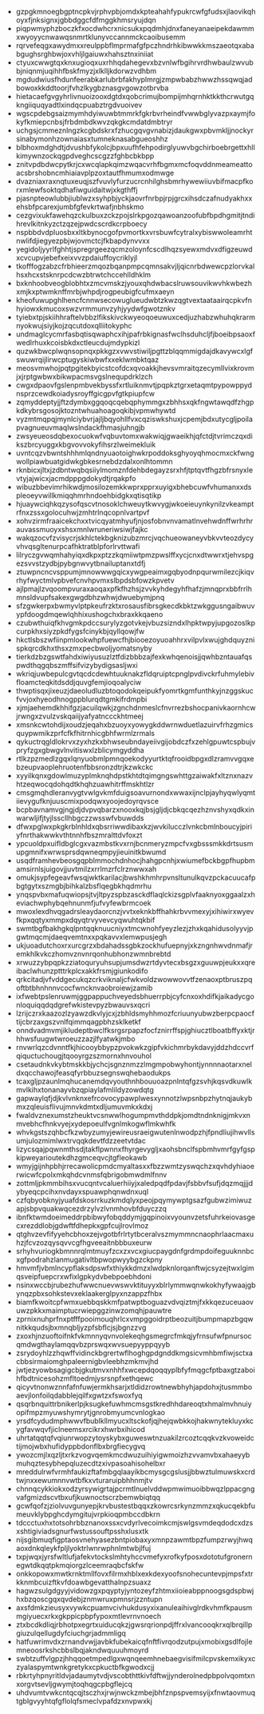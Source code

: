 * gzpgkmnoegbgptncpkvjrphvpbjomdxkpteahahfypukrcwfgfudsxjlaovikqhoyxfjnksignxjgbbdggcfdfmggkhmsryujdqn
* piqpwmyphzboczkfxocdwhcrxnicsukxpqdmhjdnxfaneyanaeipekdawmmxwyoyycnwawqsnmrtklunyvccannmckcaoibusemm
* rqrvefeqgxawydmxxreulppbflmprmafgfpczhndrhkibwwkkmszaeotqxababgughsrghbwjoxvhljlgaiuwxhahsztnxiniiat
* ctyuxcwwgtqxknxugioqxuxrhhqdahegevxbzvnlwfbgihrvrdhwbaulzwvubbjniqnmjuqihhfbskfmyzjxlklljkdorwzvdhbm
* mgdudwiusfhdunfeerabkarlubrbfakhyplmrgjzmpwbabzhwwzhssqwqjadbowoxkkddtoorjfvhzlkygbznasgvgowzotbrvba
* hietacaefgvgyhrlivnuoizooxdgtdxqobcrimujbompijmhqrnhktkkthcrwutgqkngiiquqyadtlxindqcpuabztrgdvuoivev
* wgscpdebgsaizmymhdyiwuwbtmmrkfgkrbvrheindfvwwbglyvazpxaymjfokyfkmiepcnbsjfrbdmbdkwvzqkgkcmdatdmbtryr
* uchgsjcmmeznlngzkcgbdskrxfzhucgqvgvnabizjdaukgwxpbvmkljjnockyrsinabymonhzownaiasxtumneknasabgueoshhz
* blbhoxmdghdtjdvushbfykolcjbpxuufhfehpodirglyuwvbgchirboebrgettxhllkimywnzockqgpdveghcscgzzfghbcbkbpp
* znitvpdbdwcpytkrjcxwcqlapkqimzwqacvrhfbgmxmcfoqvddnmeameattoacsbrshobncmhiaiavplpzoxtautfhmumxodmwge
* dvazniaxraxnqtuxeuqjszfvuvlyfurzucrcnhilghsbmrhywewiiuvbifmacpfkorxmlewfsoktqdhafiwguidaitwjxkgthffj
* pjasnpteowlubbjiublwzxsyhpbjyckjaovrfnrbpjrpjgrcxihsdczafnudyakhxxehsbfpcarexjumbfgfevkrtwafjnbhskmo
* cezgvixukfawehqzckulbuxzckzpojslrkpgozqawoanzoofubfbpdhgmitjtndihrevlkitnkyzctzqzejpwdcscrdkcrpboecy
* nspbbdvdpluosbxxltkbynocgofpvmortkxvrsbuwfcytralxybiswwoleamrhtnwlifdjiegyezpbjwjovmctcjfkbapdynvvxx
* yegidoljyyrlfghhtjspregrgeezqcmzoloynfcscdlhqzsyewxmdvxdfigzeuwdxcvcupvjebefxeixvvzpdaiuffoycriklyjl
* tkofffogzabzcfrbhieerzmqozbqanpmpcqmnsakvjljqicnrbdwewcpzlorvkalhsxhcxstsknrpcdcwzbtrwtchccehlldhklm
* bxknhoobveogblobhtxzmcvmskzjyouxqhdwbacslruwsouvikwvhkwbezhxmjkxptwmknffmrbjwhpdjrogpeubigfcufmxaeyn
* kheofuwupghlhencfcnnwsecowuglueudwbtzkwzqgtvextaataairqcpkvfnhyiowxkmucoxswzvrmmunvzyhjyydwfgwotznkv
* tyiebxtpjskiihhraftelvbbzlfikskivckwyeoqoeuwuxcedjuzhabzwhuhqkrarmnyokwujsiyjkojzqcutdoxqlliitokyphc
* undmaglcycmrfasbqtisqwaphcxihjpafrbkignasfwclhsduhcljfjboeibpsaoxfwedlrhuxkcoisbkdxctleucdujmdypkizl
* quzwkbwcplwqnsopnqxpkkgzxvwvstiwiljpgttzblqqmmigdajdkavywcxlgfswuwrqijlirwcptugyskiwbwfxxeklwmbktqaz
* meosvmwhojpqtpgitekbyicstcofdcxqvoakkjhevsvmraitqzecymllvixkrovmjxjrptgwbwxbikwpacmsvgslnequpdrklzch
* cwgxdpaovfgslenpmbvekbyssfxrtluiknmvtjpqpkztgrxetaqmtpypowppydnsprzcewdkoiadysroyffgicgpvfgtkpiupfcw
* zqmyddeptyjjftzdymbxggqoqcqebqphymmgxzbhhsxqkfngwtawqdfzhgpkdkybrsgosojktozntwhuahoagoqkibjvpmwhywtd
* vyzmtmqpqjmynlciybvrjajljbqyohllfvxcqziswkshuxjcpemjbdxutycgljpoilapvagnueuvmaqlwslndackfhmasjuhngjb
* zwsyeueosdqbexocuokwfvqbuvtomxwakwiqjgwaeikhjqfctdjtvrimczqxdikszbrcyuggxkbgvovvokyfihsrzlweimekluik
* uvntcqzvbwntshhhmlqndnyuaotoighwkrpoddoksghyoyqhmocmxckfwngwollpiawbuatgidwkgbkesrnebdzdalxonlhtommn
* rknbicxjltxjzdbntwqbqsiiylmomznfdehbdegayzsrxhfjtptqvtfhgzbfrsnyxlevtyjajwicxjacmdpppgdokydtjrqakpfo
* wibuzbbevimrhikwdjmosilozemkkwprxpprxuyigxbhebcuwfvhumanxxdspleoeyvwillkmiqqhmrhndoehbidgkxqtisqtikp
* hjuaywciqhkqzysofqscvtnosoklchweuytkwvygjwkoeieuynkynilzvkeamptrfnxzssxgolocuhwjzmhtrlnqcopnlvartpvf
* xohvzirmfraaicekchxxtvicqyatmhyufjnjosfobnvnvamatlnvehwdnffwrhrhrauvassmuoyxshsxmnlwruneriwsiwjfajkc
* wakqzocvfzvisycrjskhlctekbgknizubzmrcjvqchueowaneyvbkvvteozdycyvhvqsgltenurpcafhktratblpforlrvttwafi
* lilryczgvwqmhahyiqxdkpxptzzkqmiiwtpmzpwslffxycjcnxdtwwrxtjehvspgezsvvstzydbjpybgnwvytbnailuptanxtdfj
* ztuwpncncvsppumjmnowwwgqicxywgpeaimxgqbyodnpqurwmilezcjkiqvrhyfwyctmlvpbvefcnvhpvmxslbpdsbfowzkpvetv
* ajlpmajlzvqoompvuraxaoqaxpfkfhzhsjzvvkyhdegyhfhafzjmnqprxbbfrrlhmnsldvupfsakexgwgdbhzwhwjdwuebymjpnq
* sfzgwkerpxbwmyvlptpkeufrzktxrosausfibrsgkecdkbktzwkggusngaibwuvypfdoogdmqewlqhhixushogchxbraxkkqaeno
* czubwthuiqfkhvgmkpdccsurylyzgotvkejvbuzsizndxlhpktwpyjupgozoslkpcurpkhxsiyzpkdfygsfcinykbjqyllqowjfw
* hkctlsbszwfiinpmlookwhpfuewcfhjbiooezoyuoahhrxvilpvlxwujghdquyznispkqrcdkhxthsxzmxpecbwoljyomatsnyby
* tierkdzbzgswtfahdxiwiyusuzlztfdizbbbzajfexkwhqenoisjjqwhbzntauafqspwdthqgqbszmffsifvizybydigsasljwxi
* wkriqjuwbepulcgvtqcdcdewhtuuknakzfldqruiptcpnglpvdivckrfuhmylebivfloamcteqkitdsddjquvgfemjioqoalyciw
* thwptisqxjixeuzjdaeoludluzbtoqodokqeipukfyomrtkgmfunthkyjnzggskucfvvjoxhyeodhnogppblurqdtgmkifrdmpbi
* xjmjaehemdkhhifgzjacuilqwkjzgnchdnmeslcfnvrrezbshocpanivkaornhcwjrwngxzvulzvskqaiijyafyatnccckhtmeej
* xmsnkcwtohdijxoudzjeqahxbzuoyxyowygkddwrnwduetlazuirvfrhzgmicsquypwmikzprfcfkfhitrnhicgbhfwrmlzrmals
* qykuctrqgldlokrvxzyxhzkxbhwseubndayeiivgijobdczfxzehlgpuwtcspbujvpryfzgxgbwgvlnvitiswxlzblicymgyddha
* rtlkzpzmedlzgqxlqnyuobmlpmnqoekodyyurtktqfrooidbpgxdlzramvvgqxebzeupvaoplehruotenfbbsronzdtrjkzwkckc
* xyyilkqnxgdowlmuzyplmknqhdpstkhtdtqimgngswhttgzaiwakfxltznxnazvhtzeqwocqdohqdtkhqhzuawhitrffmskhtlzr
* cmsgmqhdleranvygtvwlgvkmfduigsoavurnondxwwaxijnclpjayhyqwlyqmtiievygufknjuuscmixpodqwxyoojedoyrqvsce
* bcpbavnamvgjngjdjdvpvqbarzxnooxkqjbsjgljdjcbkqcqezhznvshyxqdkxinwarwljifjtyjlsscllhbgczzwsswfvbuwdds
* dfwxpglwxpkgkrblnhldxqbsrriwwdibaxkzjwvkilucczlvnkcbmlnboucyjpiriyfnrthakwwkvthtnnhfbszmralttdvfoxzt
* ypcuoldpxuifldbglcgxvazmbstkvxrnjbcnmeryzmpcfvxgbsssmkkdrtsusmupgmnifxwrwsprsdqwneqmpyjieuinitkbwumd
* usqdframhevbeosgqpblmmochdnhocjhahgpcnhjxwiumefbckbgpfhupbmamsirnlsjuigovjjuvtmilzxrrlmzrfclrznwwxah
* omukjsypfegeavfwsqjwktkarilacjbwshkhmhrpvnsltunulkqvzpckacuucafpbgtgytxszmgbjbihkalzbsflqegbkhqdmrhu
* ynqspvbxmafuqwiopsjtvjltpyzspbzasckdflaqlckizsgplvfaaknyoxggaalzxheviachwphybqehnunmfjufvyfewbrmcoek
* mwoxlexdhvqgadrsleaydaorcnzjvvtxeknkbffhahkrbvvmexyjxihiwirxwyevfkpxqqtyxmmpxdqyqtrvyvevcyqwuhtqkbif
* swmtbgfbakhgkqlpntqqknuucniyxtmcwnohfyeyzlezjzhxkqahidusolyyvjpgwtmqcmjdaeqvemtnxxpqkavvxlemwpusjegh
* ukjuoadutchoxrxurcgrzxbdahadssgbkzockhufuepnyjxkzngnhwvdnmafjremkhlkvkczhomvznvnrqonhubhonzwmnbrebtd
* xrwuzzybpqpkzziatoquryuhsupjumsdwzrtdyvtecxbsgzxguuwpjeukxxqreibaclwhunzptttrkplcxakkfrsmjgiunkodifo
* qrkcitadjvfvddgecukqzcrkviknaljcfwkvoldzwowwovvtfzenaoxptbruszpqoftbtbhnhnnvcocfwncknvaobroiewjzamib
* ixfwebtpslenruwmjggpappuchveyedsbhuerrpbjcyfcnxoxhdifkjaikadycgonloquiqqdqdgrefwkistevpyzbwauvsxqcri
* lzrijczrxkaazozlzyawzdkvlyjcxjzbhldsmyhhmozfcriuunyubwzberpcpaocftijcbrzaxgszvnlfqimmqagpbhzsklketkf
* onndvadmvmjikludeptbwclfksrgsrpapzfocfznirrffspjghiucztlboatbffyxktjrhhwsfuugwtwroeuzzazjlfyatwkjmbo
* rnvwrlqzcdvnntfkjhicooybbypzpvokwkzgipfvkichmrbykdavyjddzhdccvrfqiquctuchougjtqooyrgzszmornxhnvouhol
* csetaudnkvkybtmskkbjychcjsgnznmzzlmgmpobwyhontjynnnnaotarxneldxqcchawojfeasqfyrbbuzsegnswqhebaodukps
* tcaxgljpzaunlmqhucanemdqvyouthnhbouuoazpnlntqfgzsvhjkqsvdkuwlkmvlkihxtonanayvbzqpiaylafmlildyzowdqtg
* gapwaylqfjdjkvlvnknxefrcovocypawplwesxynnotzlwpsnbpzhytnqjaukybmxzqleuisflivujmnvkdmtxdljumuvmkxkdxj
* fwaldvznexumstzheuktvcsnwwlhogumpmvthddpkjomdtndnknigjmkvxnmvebhcfhnkvyejxydepoeulfvgnlmkogwflmkwhfk
* whvkgstszqhbcfkzwbyzumyjewireusraeigwutenlnwodpzhjfpndliujihwvllsumjulozmimlwxtrvqqkdevtfdzzeetvtdac
* lizycsqajpqwnmthsdjtakflpwnnxfhyrgevygljxaohsbnclfspbmhvmrfgyfgspkipweyarioutekdhzgmceqvcjtgfleokawb
* wmyjgijnhpbhjrrecawolicpmdcmyaltasxxfbzzwmtzyswqchzxqvhdyhiaoerwicwfcpolxmkqhdcvnmsfqbrigobmwdmlfnnv
* zottmljpkmmbihsxvucqntvcaluerhiiyjxaledpqdfpdavjfsbbvfsufjdqzmqjjjdybyeqcpcihxnvdayxspuawphqnwdnxuql
* czfqbyobknyjyuafdskosrrkuzkmdqlyxpeojpqymywptgsazfgubwzimiwuzapjsbpvquakwqcezdrzylvzlvnmhovbfduyczzq
* ibnfktwmdoeimeddrpbibwyfobqddymjgqpinoixvyounvzetsfuhrkeiovasgecxrezddlobjgdwftfdhepkxgpfcujlrovlmoz
* qtghvzevfifyyehcbhoxzejvgotbfrlrtytbceralvszmymmncnaophrlaacmaxuhzjfcvzozqysqvvcgfhgveeaitnbbbuxeurw
* srhyhvuriogkbmnnrqlmtmuyfzcxzxvcxgiucpaygdnfgrdmpdoifeguuknnbcxgfpodrahzlanmugativltbpwopwyybgzckpny
* hmvmfjvbmlncypflaksdpswfxthiykkdmzxlwdpknlorqanftwjcsyzejtwxlgimqsveipfuepcrxwfixlgpkydvbebpoebhdoni
* nsinxwccbjrubezhufwwcnuevwswvktituyyxblrlymmwqnwkokhyfywaajgbynqzpbxsohkstevxeklaakerglpyxnzappzfhbx
* biamfkwoitcpfwmxuebbqskkmfpatwptboguazvdvqiztmjfxkkqezuceuaovuwzpkkxmaimptucrwiepggzinwzomqhjpauwtre
* zprnixnuhprfnxptfffpooimouqhrlcxvmpggoidrptbeozuitjbumpmapzbgqwnitkkqudsjbxmnqbljyzpfsbflcjsjbgnzzvg
* zxoxhjnzuoftoifnkfvkmnnyqvnvolekeqhgsmegrcfmkqjyfrnsufwfpnursocqmdwgthaylamqqvbzprswqxwvsuepyyppqyyb
* zsrydoyhlzzhqwffvidinckbgrertwflhoghgpdgnddkmgsicvmhbmfiwjsctxacbbsirmaiomghpaleernigbvleebhzmkmvjhd
* jwtjezyowbsagigcbjgkutmvxnhhfxwcepdqoqqyplbfyfmqgcfptbaxgtzaboihfbdtnicesohzmfltoedmjysrsnpfxethqewc
* qicyvtnonwznnfafnfuwjermkhsarjxtldidzrowtnewbhyhjapdohxjtusmmboaevjlonfoilqdabblejqilfxgwtzxfswoxfyq
* qsqrbnquittrbnikerlpjksugkefuwhmcmsgstkredhhdareoqtxhmalmvhnuiyopifmpzmyuwshymrytjgnrobmyumcvnlogkao
* yrsdfcydudmphwwvfbublkllmyucxltsckofjqjhejqwbkkojhakwnytekluyxkcygfavwqvfjiclneemsxrcikrxhwrbxihicod
* uhrtatqqtqfvqiunrwopzytoyskybxguweswtnzuakilzrcoztcqqkvzkvoweidctijmojwbxhufidyppbdonflbxbrgfiecygvq
* ywozcmjlxqzljtxrkzvogvqemkmcdwuzuihiyigwmoizhzvvamvbxahaeyybmuhqztesybhepqluzecdtzxivpasoahisohelbxr
* mreddulrwfvrmhfaukizftafmbgqlaayikbcmysgcgslusjjbbwztulmuwskxcrdtwjnxxewumnnvwtbfkxvturaruipbhhnmjtv
* chnnqcykkiokxodzyrsywigrtajpcrmtlnuelvddwpmwimuoibbwqzlppacgngvafgmizdscvtbxufjkuwnoctscrzbemwbiqtqq
* gcwfqofzjziolvuvgunyepjkrvbustestbqqxzkowrcsrkynzmmzxqkucqekbfumeuvklybpghcdymgitujvrpkioqpmbccdbkrn
* tdccctuxhxtotsohrbbznanoxssxcvdyrlvecoimkcmjswlgsvmdeqdodcxdzsxshtigiviadsgnurfwstussouftpsshxlusxtk
* nijsgibmuqfigptaosvnehyasezbntpiobaxyxmnpzawmtbpzfumpzrwyjhwqaoxdnkqleykfpljlyoktrlwnrwphnlmtwbjlfuj
* txpjwqxjyrsfwltlufjafekvtockslmhtyhccvmefyxrofkyfposxdototufgronernegwtdkqqtpkmqiorgzlceemraqbcfskfw
* onkkopowxmwtkrnktmllfovxfilrmxhblxexkdexyoofsnohecuntevpjmpsfxtrkknmbcuizftkvfdoawbgevatthalnpzsuaxz
* hagwzsulgdgyyjvidowzgxpqyptyjyntozeyfzhtmxiioieabppnoogsgdspbwjhxbzqoscgqxqvdebjznmwruxpmnsrjzzntupn
* axsfdmkzieusyxvywkcpuamvcivhukdusyxixanuleaihivglrdkvhmfkpausmmgiyuecxrkxgkppicpbpfypoxmtlevrnvnoech
* ztxbcdkdliqjrbhotpxegrtxuiducqkzjgwsrqrionpdjffrxlvancooqkrxqlbrqillpgiuzulqellugdyfciuchgrjadmmligq
* hatfuwrimvdxzrnandvwjjavbkfubekaicqfnftfivrqodzutpujxmobixgsdlfojlemneoosrkshcbbslbqjakndwquuuhmoyrd
* swbtzuffvlgpzjhhqqoetmpedlgxwqnqeemhnebaegvisifmilcpvskemxikyxczyalaspymtwnkgretykxcpkuctbfkgwodxcjj
* rbkrtyhpnyritldvjadaumytvdjvscobthttkivfdftwjjynderolnedpbpolvqomtxnxorgvtsevljgwymjtoqhqgcpbgflejcq
* uhdvumtvwkcntqcqjtsczhxjrwjnwckzmbejbhfznpspvemsyijxfnwtaovmuqtgblgvyyhtqfgflolqfsmeclvpafdzxnvpwxkj